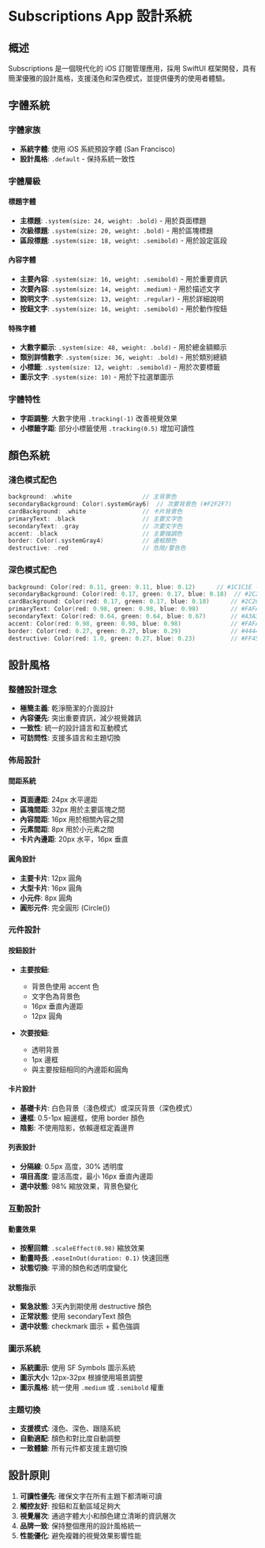 # Subscriptions App 設計系統

## 概述
Subscriptions 是一個現代化的 iOS 訂閱管理應用，採用 SwiftUI 框架開發，具有簡潔優雅的設計風格，支援淺色和深色模式，並提供優秀的使用者體驗。

## 字體系統

### 字體家族
- **系統字體**: 使用 iOS 系統預設字體 (San Francisco)
- **設計風格**: `.default` - 保持系統一致性

### 字體層級

#### 標題字體
- **主標題**: `.system(size: 24, weight: .bold)` - 用於頁面標題
- **次級標題**: `.system(size: 20, weight: .bold)` - 用於區塊標題
- **區段標題**: `.system(size: 18, weight: .semibold)` - 用於設定區段

#### 內容字體
- **主要內容**: `.system(size: 16, weight: .semibold)` - 用於重要資訊
- **次要內容**: `.system(size: 14, weight: .medium)` - 用於描述文字
- **說明文字**: `.system(size: 13, weight: .regular)` - 用於詳細說明
- **按鈕文字**: `.system(size: 16, weight: .semibold)` - 用於動作按鈕

#### 特殊字體
- **大數字顯示**: `.system(size: 48, weight: .bold)` - 用於總金額顯示
- **類別詳情數字**: `.system(size: 36, weight: .bold)` - 用於類別總額
- **小標籤**: `.system(size: 12, weight: .semibold)` - 用於次要標籤
- **圖示文字**: `.system(size: 10)` - 用於下拉選單圖示

### 字體特性
- **字距調整**: 大數字使用 `.tracking(-1)` 改善視覺效果
- **小標籤字距**: 部分小標籤使用 `.tracking(0.5)` 增加可讀性

## 顏色系統

### 淺色模式配色
```swift
background: .white                    // 主背景色
secondaryBackground: Color(.systemGray6)  // 次要背景色 (#F2F2F7)
cardBackground: .white                // 卡片背景色
primaryText: .black                   // 主要文字色
secondaryText: .gray                  // 次要文字色
accent: .black                        // 主要強調色
border: Color(.systemGray4)           // 邊框顏色
destructive: .red                     // 危險/警告色
```

### 深色模式配色
```swift
background: Color(red: 0.11, green: 0.11, blue: 0.12)      // #1C1C1E - 主背景
secondaryBackground: Color(red: 0.17, green: 0.17, blue: 0.18)  // #2C2C2E - 次要背景
cardBackground: Color(red: 0.17, green: 0.17, blue: 0.18)      // #2C2C2E - 卡片背景
primaryText: Color(red: 0.98, green: 0.98, blue: 0.98)         // #FAFAFA - 主要文字
secondaryText: Color(red: 0.64, green: 0.64, blue: 0.67)       // #A3A3AB - 次要文字
accent: Color(red: 0.98, green: 0.98, blue: 0.98)              // #FAFAFA - 主要強調色
border: Color(red: 0.27, green: 0.27, blue: 0.29)              // #44444A - 邊框顏色
destructive: Color(red: 1.0, green: 0.27, blue: 0.23)          // #FF453A - 危險/警告色
```

## 設計風格

### 整體設計理念
- **極簡主義**: 乾淨簡潔的介面設計
- **內容優先**: 突出重要資訊，減少視覺雜訊
- **一致性**: 統一的設計語言和互動模式
- **可訪問性**: 支援多語言和主題切換

### 佈局設計

#### 間距系統
- **頁面邊距**: 24px 水平邊距
- **區塊間距**: 32px 用於主要區塊之間
- **內容間距**: 16px 用於相關內容之間
- **元素間距**: 8px 用於小元素之間
- **卡片內邊距**: 20px 水平，16px 垂直

#### 圓角設計
- **主要卡片**: 12px 圓角
- **大型卡片**: 16px 圓角
- **小元件**: 8px 圓角
- **圓形元件**: 完全圓形 (Circle())

### 元件設計

#### 按鈕設計
- **主要按鈕**: 
  - 背景色使用 accent 色
  - 文字色為背景色
  - 16px 垂直內邊距
  - 12px 圓角
  
- **次要按鈕**:
  - 透明背景
  - 1px 邊框
  - 與主要按鈕相同的內邊距和圓角

#### 卡片設計
- **基礎卡片**: 白色背景（淺色模式）或深灰背景（深色模式）
- **邊框**: 0.5-1px 細邊框，使用 border 顏色
- **陰影**: 不使用陰影，依賴邊框定義邊界

#### 列表設計
- **分隔線**: 0.5px 高度，30% 透明度
- **項目高度**: 靈活高度，最小 16px 垂直內邊距
- **選中狀態**: 98% 縮放效果，背景色變化

### 互動設計

#### 動畫效果
- **按壓回饋**: `.scaleEffect(0.98)` 縮放效果
- **動畫時長**: `.easeInOut(duration: 0.1)` 快速回應
- **狀態切換**: 平滑的顏色和透明度變化

#### 狀態指示
- **緊急狀態**: 3天內到期使用 destructive 顏色
- **正常狀態**: 使用 secondaryText 顏色
- **選中狀態**: checkmark 圖示 + 藍色強調

### 圖示系統
- **系統圖示**: 使用 SF Symbols 圖示系統
- **圖示大小**: 12px-32px 根據使用場景調整
- **圖示風格**: 統一使用 `.medium` 或 `.semibold` 權重

### 主題切換
- **支援模式**: 淺色、深色、跟隨系統
- **自動適配**: 顏色和對比度自動調整
- **一致體驗**: 所有元件都支援主題切換

## 設計原則

1. **可讀性優先**: 確保文字在所有主題下都清晰可讀
2. **觸控友好**: 按鈕和互動區域足夠大
3. **視覺層次**: 通過字體大小和顏色建立清晰的資訊層次
4. **品牌一致**: 保持整個應用的設計風格統一
5. **性能優化**: 避免複雜的視覺效果影響性能